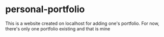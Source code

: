 # personal-portfolio
This is a website created on localhost for adding one's portfolio. For now, there's only one portfolio existing and that is mine
